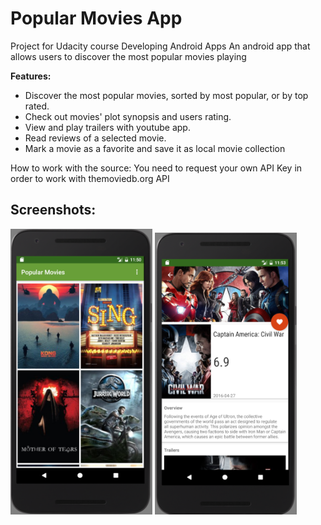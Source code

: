 Popular Movies App
====================
Project for Udacity course Developing Android Apps
An android app that allows users to discover the most popular movies playing

**Features:**
- Discover the most popular movies, sorted by most popular, or by top rated.
- Check out movies' plot synopsis and users rating.
- View and play trailers with youtube app.
- Read reviews of a selected movie.
- Mark a movie as a favorite and save it as local movie collection

How to work with the source:
You need to request your own API Key in order to work with themoviedb.org API

Screenshots:
------------
<img width="45%" src="screenshot/ScreenMain.png" />
<img width="45%" src="screenshot/ScreenDetail.png" />




